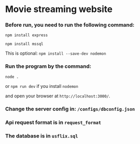 # Movie streaming website

### Before run, you need to run the following command:

`npm install express`

`npm install mssql`

This is optional: `npm install --save-dev nodemon`

### Run the program by the command:

`node .` 

or `npm run dev` if you install `nodemon` 

and open your browser at `http://localhost:3000/`.

### Change the server config in: `/configs/dbconfig.json`

### Api request format is in `request_format`

### The database is in `usflix.sql`
